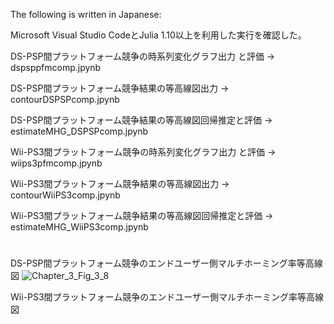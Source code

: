 The following is written in Japanese:

Microsoft Visual Studio CodeとJulia 1.10以上を利用した実行を確認した。

DS-PSP間プラットフォーム競争の時系列変化グラフ出力 と評価 -> dspsppfmcomp.jpynb

DS-PSP間プラットフォーム競争結果の等高線図出力 -> contourDSPSPcomp.jpynb

DS-PSP間プラットフォーム競争結果の等高線図回帰推定と評価 -> estimateMHG_DSPSPcomp.jpynb

Wii-PS3間プラットフォーム競争の時系列変化グラフ出力 と評価 -> wiips3pfmcomp.jpynb

Wii-PS3間プラットフォーム競争結果の等高線図出力 -> contourWiiPS3comp.jpynb

Wii-PS3間プラットフォーム競争結果の等高線図回帰推定と評価 -> estimateMHG_WiiPS3comp.jpynb
#
DS-PSP間プラットフォーム競争のエンドユーザー側マルチホーミング率等高線図
![Chapter_3_Fig_3_8](https://github.com/user-attachments/assets/57f411af-f09c-46e2-a198-4050f0117f23)

Wii-PS3間プラットフォーム競争のエンドユーザー側マルチホーミング率等高線図

